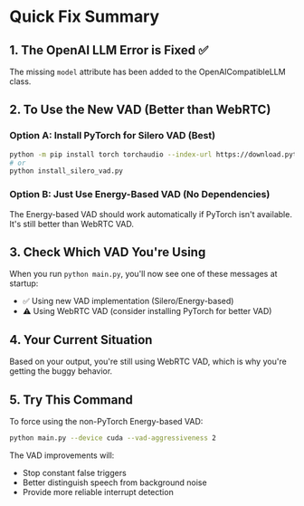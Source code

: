 # Quick Fix Summary

## 1. The OpenAI LLM Error is Fixed ✅
The missing `model` attribute has been added to the OpenAICompatibleLLM class.

## 2. To Use the New VAD (Better than WebRTC)

### Option A: Install PyTorch for Silero VAD (Best)
```bash
python -m pip install torch torchaudio --index-url https://download.pytorch.org/whl/cpu
# or
python install_silero_vad.py
```

### Option B: Just Use Energy-Based VAD (No Dependencies)
The Energy-based VAD should work automatically if PyTorch isn't available. It's still better than WebRTC VAD.

## 3. Check Which VAD You're Using
When you run `python main.py`, you'll now see one of these messages at startup:
- ✅ Using new VAD implementation (Silero/Energy-based)
- ⚠️ Using WebRTC VAD (consider installing PyTorch for better VAD)

## 4. Your Current Situation
Based on your output, you're still using WebRTC VAD, which is why you're getting the buggy behavior.

## 5. Try This Command
To force using the non-PyTorch Energy-based VAD:
```bash
python main.py --device cuda --vad-aggressiveness 2
```

The VAD improvements will:
- Stop constant false triggers
- Better distinguish speech from background noise
- Provide more reliable interrupt detection